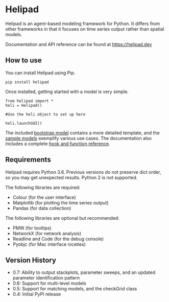 # Helipad

Helipad is an agent-based modeling framework for Python. It differs from other frameworks in that it focuses on time series output rather than spatial models.

Documentation and API reference can be found at https://helipad.dev

## How to use

You can install Helipad using Pip.

	pip install helipad

Once installed, getting started with a model is very simple. 

	from helipad import *
	heli = Helipad()
	
	#Use the heli object to set up here
	
	heli.launchGUI()

The included [bootstrap model](https://github.com/charwick/helipad/blob/master/sample-models/bootstrap.py) contains a more detailed template, and the [sample models](https://github.com/charwick/helipad/tree/master/sample-models) exemplify various use cases. The documentation also includes a complete [hook and function reference](https://helipad.dev/functions/).

## Requirements

Helipad requires Python 3.6. Previous versions do not preserve dict order, so you may get unexpected results. Python 2 is not supported.

The following libraries are required:

* Colour (for the user interface)
* Matplotlib (for plotting the time series output)
* Pandas (for data collection)

The following libraries are optional but recommended:

* PMW (for tooltips)
* NetworkX (for network analysis)
* Readline and Code (for the debug console)
* Pyobjc (for Mac interface niceties)

## Version History

* 0.7: Ability to output stackplots, parameter sweeps, and an updated parameter identification pattern
* 0.6: Support for multi-level models
* 0.5: Support for matching models, and the checkGrid class
* 0.4: Initial PyPI release